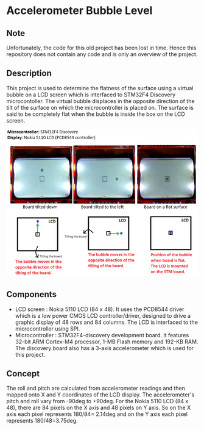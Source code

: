 # Accelerometer Bubble Level
## Note
Unfortunately, the code for this old project has been lost in time. Hence this repository does not contain any code and is only an overview of the project.

## Description
This project is used to determine the flatness of the surface using a virtual bubble on a LCD screen which is interfaced to STM32F4 Discovery microcontoller. The virtual bubble displaces in the opposite direction of the tilt of the surface on which the microcontroller is placed on. The surface is said to be completely flat when the bubble is inside the box on the LCD screen.

<img src="run.png"/>

## Components
* LCD screen : Nokia 5110 LCD (84 x 48). It uses the PCD8544 driver which is a low power CMOS LCD controller/driver, designed to drive a graphic display of 48 rows and 84 columns. The LCD is interfaced to the microcontroller using SPI.
* Microcontroller : STM32F4-discovery development board. It features 32-bit ARM Cortex-M4 processor, 1-MB Flash memory and 192-KB RAM. The discovery board also has a 3-axis accelerometer which is used for this project.

## Concept
The roll and pitch are calculated from accelerometer readings and then mapped onto X and Y coordinates of the LCD display. The accelerometer's pitch and roll vary from -90deg to +90deg. For the Nokia 5110 LCD (84 x 48), there are 84 pixels on the X axis and 48 pixels on Y axis. So on the X axis each pixel represents 180/84= 2.14deg and on the Y axis each pixel represents 180/48=3.75deg.

